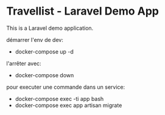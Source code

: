 # Travellist - Laravel Demo App

This is a Laravel demo application.

démarrer l'env de dev:
- docker-compose up -d

l'arrêter avec:
- docker-compose down

pour executer une commande dans un service:
- docker-compose exec -ti app bash
- docker-compose exec app artisan migrate


